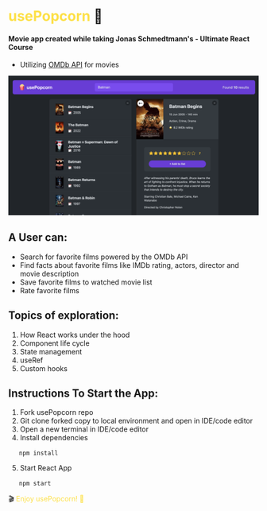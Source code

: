 # <span style="color:#fde047;">usePopcorn </span>🍿

#### Movie app created while taking Jonas Schmedtmann's - Ultimate React Course

- Utilizing <a href="https://www.omdbapi.com/">OMDb API</a> for movies

<img src="public/usePopcorn.png" width="700"/>

## A User can:

- Search for favorite films powered by the OMDb API
- Find facts about favorite films like IMDb rating, actors, director and movie description
- Save favorite films to watched movie list
- Rate favorite films

## Topics of exploration:

1. How React works under the hood
2. Component life cycle
3. State management
4. useRef
5. Custom hooks

## Instructions To Start the App:

1. Fork usePopcorn repo
2. Git clone forked copy to local environment and open in IDE/code editor
3. Open a new terminal in IDE/code editor
4. Install dependencies

```
   npm install
```

5. Start React App

```
   npm start
```

🎬 <span style="color:#fde047">Enjoy usePopcorn!<span> 🍿
